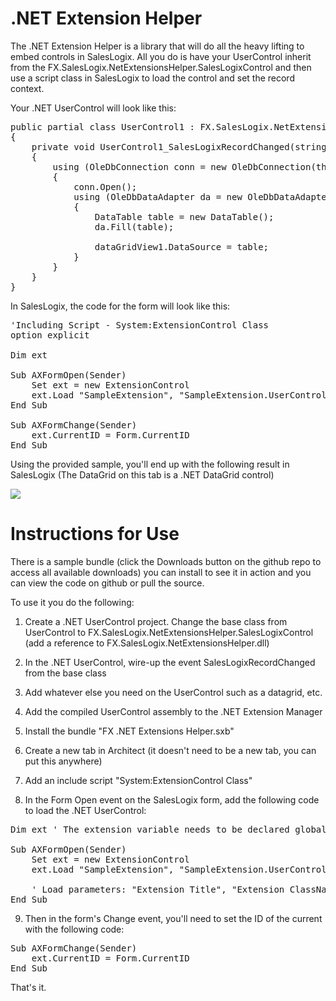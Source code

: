 <h1>.NET Extension Helper</h1>

The .NET Extension Helper is a library that will do all the heavy lifting to embed controls in SalesLogix. All you do is have your UserControl inherit from the FX.SalesLogix.NetExtensionsHelper.SalesLogixControl and then use a script class in SalesLogix to load the control and set the record context.

Your .NET UserControl will look like this:

<pre>public partial class UserControl1 : FX.SalesLogix.NetExtensionsHelper.SalesLogixControl
{
	private void UserControl1_SalesLogixRecordChanged(string RecordID)
	{
		using (OleDbConnection conn = new OleDbConnection(this.SlxApplication.ConnectionString))
		{
			conn.Open();
			using (OleDbDataAdapter da = new OleDbDataAdapter(string.Format("select lastname as LastName, firstname as FirstName, type as Type from contact where accountid = '{0}'", RecordID), conn))
			{
				DataTable table = new DataTable();
				da.Fill(table);

				dataGridView1.DataSource = table;
			}
		}
	}
}</pre>

In SalesLogix, the code for the form will look like this:

<pre>'Including Script - System:ExtensionControl Class
option explicit

Dim ext

Sub AXFormOpen(Sender)
    Set ext = new ExtensionControl
    ext.Load "SampleExtension", "SampleExtension.UserControl1", Form.HWND, True
End Sub

Sub AXFormChange(Sender)
    ext.CurrentID = Form.CurrentID
End Sub</pre>

Using the provided sample, you'll end up with the following result in SalesLogix (The DataGrid on this tab is a .NET DataGrid control)

<img src="http://content.screencast.com/users/RyanFarley/folders/Jing/media/bad5dfbb-6640-4e36-8c72-0eaa380d0893/SalesLogix_Extension_Sample2.png">

<h1>Instructions for Use</h1>

There is a sample bundle (click the Downloads button on the github repo to access all available downloads) you can install to see it in action and you can view the code on github or pull the source.

To use it you do the following:

1) Create a .NET UserControl project. Change the base class from UserControl to FX.SalesLogix.NetExtensionsHelper.SalesLogixControl (add a reference to FX.SalesLogix.NetExtensionsHelper.dll)

2) In the .NET UserControl, wire-up the event SalesLogixRecordChanged from the base class

3) Add whatever else you need on the UserControl such as a datagrid, etc.

4) Add the compiled UserControl assembly to the .NET Extension Manager

5) Install the bundle "FX .NET Extensions Helper.sxb"

6) Create a new tab in Architect (it doesn't need to be a new tab, you can put this anywhere)

7) Add an include script "System:ExtensionControl Class"

8) In the Form Open event on the SalesLogix form, add the following code to load the .NET UserControl:

<pre>Dim ext ' The extension variable needs to be declared globally on the form

Sub AXFormOpen(Sender)
    Set ext = new ExtensionControl
    ext.Load "SampleExtension", "SampleExtension.UserControl1", Form.HWND, True

    ' Load parameters: "Extension Title", "Extension ClassName", "Parent Handle", "Resize to fill parent"
End Sub</pre>

9) Then in the form's Change event, you'll need to set the ID of the current with the following code:

<pre>Sub AXFormChange(Sender)
    ext.CurrentID = Form.CurrentID
End Sub</pre>


That's it.